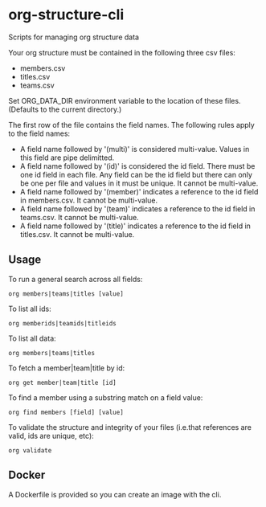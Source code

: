# org-structure-cli

Scripts for managing org structure data

Your org structure must be contained in the following three csv files:
* members.csv
* titles.csv
* teams.csv

Set ORG_DATA_DIR environment variable to the location of these files. (Defaults to the current directory.)

The first row of the file contains the field names. The following rules
apply to the field names:
* A field name followed by '(multi)' is considered multi-value. Values in this
field are pipe delimitted.
* A field name followed by '(id)' is considered the id field. There must be one
id field in each file. Any field can be the id field but there can only be one
per file and values in it must be unique. It cannot be multi-value.
* A field name followed by '(member)' indicates a reference to the id field in
members.csv. It cannot be multi-value.
* A field name followed by '(team)' indicates a reference to the id field in
teams.csv. It cannot be multi-value.
* A field name followed by '(title)' indicates a reference to the id field in
titles.csv. It cannot be multi-value.


## Usage

To run a general search across all fields:

`org members|teams|titles [value]`

To list all ids:

`org memberids|teamids|titleids`

To list all data:

`org members|teams|titles`

To fetch a member|team|title by id:

`org get member|team|title [id]`

To find a member using a substring match on a field value:

`org find members [field] [value]`

To validate the structure and integrity of your files (i.e.that references are valid, ids are unique, etc):

`org validate`

## Docker

A Dockerfile is provided so you can create an image with the cli.
